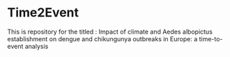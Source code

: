 # Time2Event
This is repository for the titled : Impact of climate and Aedes albopictus establishment on dengue and chikungunya outbreaks in Europe: a time-to-event analysis
